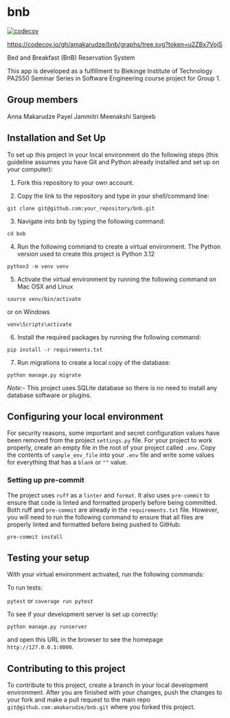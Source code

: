 # bnb
[![codecov](https://codecov.io/gh/amakarudze/bnb/graph/badge.svg?token=u2ZBx7VojS)](https://codecov.io/gh/amakarudze/bnb)

https://codecov.io/gh/amakarudze/bnb/graphs/tree.svg?token=u2ZBx7VojS

Bed and Breakfast (BnB) Reservation System

This app is developed as a fulfillment to Blekinge Institute of Technology PA2550 Seminar Series in Software
Engineering course project for Group 1.

## Group members
Anna Makarudze
Payel
Jammitri
Meenakshi
Sanjeeb

## Installation and Set Up
To set up this project in your local environment do the following steps (this guideline assumes you have Git and Python
already installed and set up on your computer):

1. Fork this repository to your own account.

2. Copy the link to the repository and type in your shell/command line:

```git clone git@github.com:your_repository/bnb.git```

3. Navigate into bnb by typing the following command:

```cd bnb```

4. Run the following command to create a virtual environment. The Python version used to create this project is Python
3.12

```python3 -m venv venv```

5. Activate the virtual environment by running the following command on Mac OSX and Linux

```source venv/bin/activate```

or on Windows

```venv\Scripts\activate```

6. Install the required packages by running the following command:

```pip install -r requirements.txt```

7. Run migrations to create a local copy of the database:

```python manage.py migrate```

*Note:*- This project uses SQLite database so there is no need to install any database software or plugins.

## Configuring your local environment
For security reasons, some important and secret configuration values have been removed from the project `settings.py`
file. For your project to work properly, create an empty file in the root of your project called `.env`. Copy the
contents of `sample_env_file` into your `.env` file and write some values for everything that has a `blank` or `""` value.

### Setting up pre-commit
The project uses `ruff` as a `linter` and `format`. It also uses `pre-commit` to ensure that code is linted and
formatted properly before being committed. Both ruff and `pre-commit` are already in the `requirements.txt` file.
However, you will need to run the following command to ensure that all files are properly linted and formatted before
being pushed to GitHub:

```pre-commit install```

## Testing your setup
With your virtual environment activated, run the following commands:

To run tests:

```pytest``` or ```coverage run pytest```

To see if your development server is set up correctly:

```python manage.py runserver```

and open this URL in the browser to see the homepage ```http://127.0.0.1:8000```.

## Contributing to this project
To contribute to this project, create a branch in your local development environment. After you are finished with your
changes, push the changes to your fork and make a pull request to the main repo
`git@github.com:amakarudze/bnb.git` where you forked this project.
